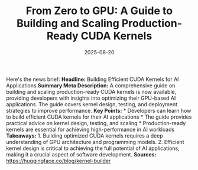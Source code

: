 ﻿---
title: 'From Zero to GPU: A Guide to Building and Scaling Production-Ready CUDA Kernels'
date: '2025-08-20'
category: Markets
summary: ''
slug: from zero to gpu a guide to building and scaling productionr
source_urls:
- https://huggingface.co/blog/kernel-builder
seo:
  title: 'From Zero to GPU: A Guide to Building and Scaling Production-Ready CUDA
    Kernels | Hash n Hedge'
  description: ''
  keywords:
  - news
  - markets
  - brief
---

Here's the news brief:  **Headline:** Building Efficient CUDA Kernels for AI Applications  **Summary Meta Description:** A comprehensive guide on building and scaling production-ready CUDA kernels is now available, providing developers with insights into optimizing their GPU-based AI applications. The guide covers kernel design, testing, and deployment strategies to improve performance.  **Key Points:**  * Developers can learn how to build efficient CUDA kernels for their AI applications * The guide provides practical advice on kernel design, testing, and scaling * Production-ready kernels are essential for achieving high-performance in AI workloads  **Takeaways:**  1. Building optimized CUDA kernels requires a deep understanding of GPU architecture and programming models. 2. Efficient kernel design is critical to achieving the full potential of AI applications, making it a crucial aspect of software development.  **Sources:**  https://huggingface.co/blog/kernel-builder 
